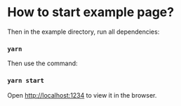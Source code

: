 # How to start example page?

Then in the example directory, run all dependencies:

### `yarn`

Then use the command:

### `yarn start`

Open [http://localhost:1234](http://localhost:1234) to view it in the browser.
